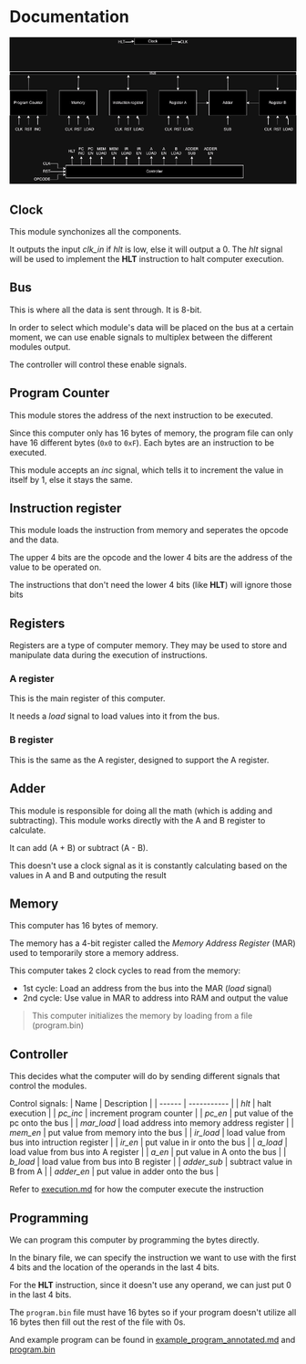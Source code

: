# Documentation

![architecture](architecture.png)

## Clock

This module synchonizes all the components.

It outputs the input *clk_in* if *hlt* is low, else it will output a 0. The *hlt* signal will be used to implement the **HLT** instruction to halt computer execution.

## Bus

This is where all the data is sent through. It is 8-bit.

In order to select which module's data will be placed on the bus at a certain moment, we can use enable signals to multiplex between the different modules output. 

The controller will control these enable signals.

## Program Counter

This module stores the address of the next instruction to be executed. 

Since this computer only has 16 bytes of memory, the program file can only have 16 different bytes (`0x0` to `0xF`). Each bytes are an instruction to be executed.

This module accepts an *inc* signal, which tells it to increment the value in itself by 1, else it stays the same.

## Instruction register

This module loads the instruction from memory and seperates the opcode and the data.

The upper 4 bits are the opcode and the lower 4 bits are the address of the value to be operated on.

The instructions that don't need the lower 4 bits (like **HLT**) will ignore those bits

## Registers

Registers are a type of computer memory. They may be used to store and manipulate data during the execution of instructions.

### A register

This is the main register of this computer.

It needs a *load* signal to load values into it from the bus.

### B register

This is the same as the A register, designed to support the A register.

## Adder

This module is responsible for doing all the math (which is adding and subtracting). This module works directly with the A and B register to calculate.

It can add (A + B) or subtract (A - B).

This doesn't use a clock signal as it is constantly calculating based on the values in A and B and outputing the result

## Memory

This computer has 16 bytes of memory.

The memory has a 4-bit register called the *Memory Address Register* (MAR) used to temporarily store a memory address. 

This computer takes 2 clock cycles to read from the memory:
- 1st cycle: Load an address from the bus into the MAR (*load* signal)
- 2nd cycle: Use value in MAR to address into RAM and output the value

> This computer initializes the memory by loading from a file (program.bin)

## Controller

This decides what the computer will do by sending different signals that control the modules.

Control signals:
| Name | Description |
| ------ | ----------- |
| *hlt* | halt execution |
| *pc_inc* | increment program counter |
| *pc_en* | put value of the pc onto the bus |
| *mar_load* | load address into memory address register |
| *mem_en* | put value from memory into the bus |
| *ir_load* | load value from bus into intruction register |
| *ir_en* | put value in ir onto the bus |
| *a_load* | load value from bus into A register |
| *a_en* | put value in A onto the bus |
| *b_load* | load value from bus into B register |
| *adder_sub* | subtract value in B from A |
| *adder_en* | put value in adder onto the bus |

Refer to [execution.md](execution.md) for how the computer execute the instruction

## Programming

We can program this computer by programming the bytes directly.

In the binary file, we can specify the instruction we want to use with the first 4 bits and the location of the operands in the last 4 bits.

For the **HLT** instruction, since it doesn't use any operand, we can just put 0 in the last 4 bits.

The `program.bin` file must have 16 bytes so if your program doesn't utilize all 16 bytes then fill out the rest of the file with 0s.

And example program can be found in [example_program_annotated.md](example_program_annotated.md) and [program.bin](../program.bin)
